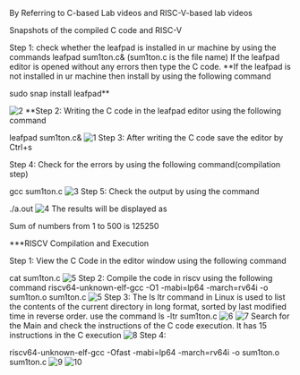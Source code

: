 By Referring to C-based Lab videos and RISC-V-based lab videos

Snapshots of the compiled C code and RISC-V

Step 1: check whether the leafpad is installed in ur machine by using the commands leafpad sum1ton.c& (sum1ton.c is the file name) If the leafpad editor is opened without any errors then type the C code. **If the leafpad is not installed in ur machine then install by using the following command

sudo snap install leafpad**

![2](https://github.com/naveng/NaveenKumar/assets/154491422/764cdccc-e56c-4e7f-9f77-e2a7672e3198)
**Step 2: Writing the C code in the leafpad editor using the following command

leafpad sum1ton.c&
![1](https://github.com/naveng/NaveenKumar/assets/154491422/c751b3e4-5753-464e-af39-6d274460070f)
Step 3: After writing the C code save the editor by Ctrl+s

Step 4: Check for the errors by using the following command(compilation step)

gcc sum1ton.c 
![3](https://github.com/naveng/NaveenKumar/assets/154491422/2840059c-30d0-4263-8ca7-60297d0fb513)
Step 5: Check the output by using the command

./a.out
![4](https://github.com/naveng/NaveenKumar/assets/154491422/2b7cb862-57bd-4dd9-a9cb-12dce8af849e)
The results will be displayed as

Sum of numbers from 1 to 500 is 125250

***RISCV Compilation and Execution

Step 1: View the C Code in the editor window using the following command

cat sum1ton.c 
![5](https://github.com/naveng/NaveenKumar/assets/154491422/d1e4321c-9505-4ce0-a640-dcb102ed7565)
Step 2: Compile the code in riscv using the following command
riscv64-unknown-elf-gcc -O1 -mabi=lp64 -march=rv64i -o sum1ton.o sum1ton.c
![5](https://github.com/naveng/NaveenKumar/assets/154491422/af95a139-c78e-4920-899d-de0fd716d471)
Step 3: The ls ltr command in Linux is used to list the contents of the current directory in long format, sorted by last modified time in reverse order.
use the command
ls -ltr sum1ton.c
![6](https://github.com/naveng/NaveenKumar/assets/154491422/0337fd87-8aec-444f-a860-ad6bb5c0ca06)
![7](https://github.com/naveng/NaveenKumar/assets/154491422/5b5393d3-27e9-48aa-a4ee-1e4547393d96)
Search for the Main and check the instructions of the C code execution. It has 15 instructions in the C execution
![8](https://github.com/naveng/NaveenKumar/assets/154491422/780011d6-9235-4f1d-b87f-ebbc5f1fed41)
Step 4:

riscv64-unknown-elf-gcc -Ofast -mabi=lp64 -march=rv64i -o sum1ton.o sum1ton.c
![9](https://github.com/naveng/NaveenKumar/assets/154491422/4e13431e-06e8-4839-a265-90246bb820ae)
![10](https://github.com/naveng/NaveenKumar/assets/154491422/4ba05bf4-1369-41a8-8a93-7012d4cf4727)












